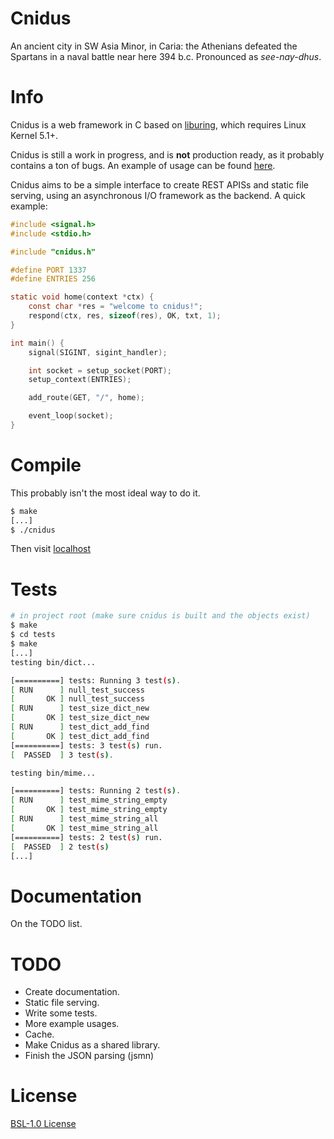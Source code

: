 # Cnidus
An ancient city in SW Asia Minor, in Caria: the Athenians defeated the Spartans in a naval battle near here 394 b.c.
Pronounced as *see-nay-dhus*.

# Info
Cnidus is a web framework in C based on [liburing](https://github.com/axboe/liburing), which requires Linux Kernel 5.1+.

Cnidus is still a work in progress, and is **not** production ready, as it probably contains a ton of bugs. An example of usage can be found [here](https://github.com/BlazeWasHere/Cnidus/blob/master/src/main.c).

Cnidus aims to be a simple interface to create REST APISs and static file serving, using an asynchronous I/O framework as the backend. A quick example:

```c
#include <signal.h>
#include <stdio.h>

#include "cnidus.h"

#define PORT 1337
#define ENTRIES 256

static void home(context *ctx) {
    const char *res = "welcome to cnidus!";
    respond(ctx, res, sizeof(res), OK, txt, 1);
}

int main() {
    signal(SIGINT, sigint_handler);

    int socket = setup_socket(PORT);
    setup_context(ENTRIES);

    add_route(GET, "/", home);

    event_loop(socket);
}
```

# Compile
This probably isn't the most ideal way to do it.

```sh
$ make
[...]
$ ./cnidus
```
Then visit [localhost](http://localhost:1337)

# Tests
```sh
# in project root (make sure cnidus is built and the objects exist)
$ make
$ cd tests
$ make
[...]
testing bin/dict...

[==========] tests: Running 3 test(s).
[ RUN      ] null_test_success
[       OK ] null_test_success
[ RUN      ] test_size_dict_new
[       OK ] test_size_dict_new
[ RUN      ] test_dict_add_find
[       OK ] test_dict_add_find
[==========] tests: 3 test(s) run.
[  PASSED  ] 3 test(s).

testing bin/mime...

[==========] tests: Running 2 test(s).
[ RUN      ] test_mime_string_empty
[       OK ] test_mime_string_empty
[ RUN      ] test_mime_string_all
[       OK ] test_mime_string_all
[==========] tests: 2 test(s) run.
[  PASSED  ] 2 test(s)
[...]
```

# Documentation
On the TODO list.

# TODO
  - Create documentation.
  - Static file serving.
  - Write some tests.
  - More example usages.
  - Cache.
  - Make Cnidus as a shared library.
  - Finish the JSON parsing (jsmn)

# License
[BSL-1.0 License](https://github.com/BlazeWasHere/Cnidus/blob/master/LICENSE)
